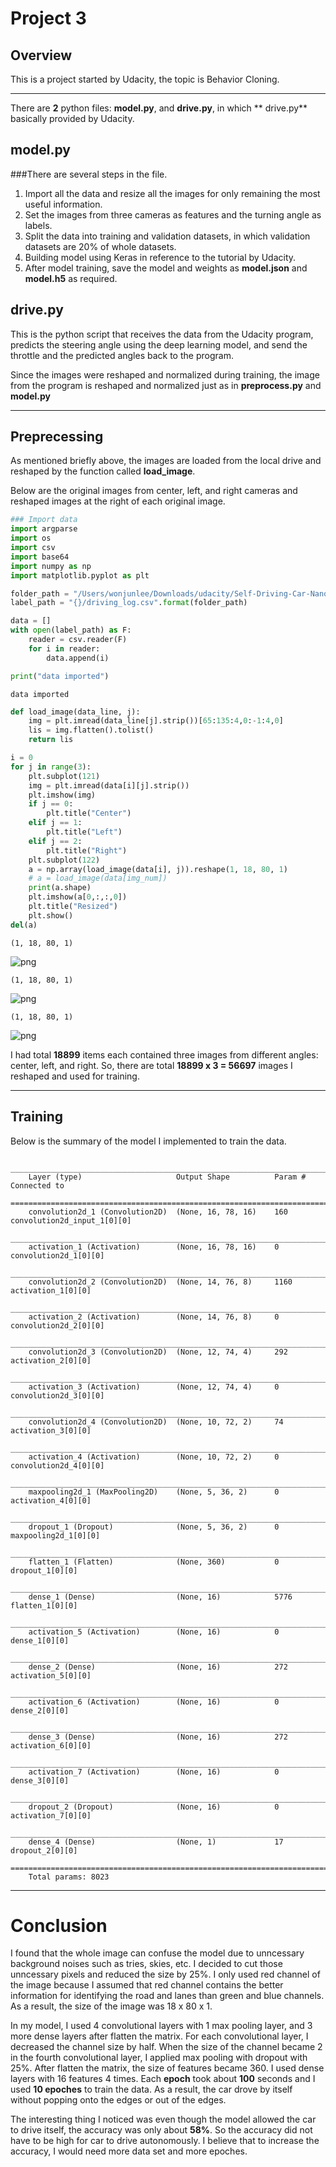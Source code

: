 
# Project 3

## Overview

This is a project started by Udacity, the topic is Behavior Cloning.

---

There are **2** python files: **model.py**, and **drive.py**, in which ** drive.py** basically provided by Udacity.

## model.py
###There are several steps in the file.
1. Import all the data and resize all the images for only remaining the most useful information.
2. Set the images from three cameras as features and the turning angle as labels.
3. Split the data into training and validation datasets, in which validation datasets are 20% of whole datasets.
4. Building model using Keras in reference to the tutorial by Udacity.
5. After model training, save the model and weights as **model.json** and **model.h5** as required.


## drive.py
This is the python script that receives the data from the Udacity program, predicts the steering angle using the deep learning model, and send the throttle and the predicted angles back to the program.

Since the images were reshaped and normalized during training, the image from the program is reshaped and normalized just as in **preprocess.py** and **model.py**

---

## Preprecessing

As mentioned briefly above, the images are loaded from the local drive and reshaped by the function called **load_image**.

Below are the original images from center, left, and right cameras and reshaped images at the right of each original image.


```python
### Import data
import argparse
import os
import csv
import base64
import numpy as np
import matplotlib.pyplot as plt

folder_path = "/Users/wonjunlee/Downloads/udacity/Self-Driving-Car-Nanodegree/CarND-BehavioralCloning-P3"
label_path = "{}/driving_log.csv".format(folder_path)

data = []
with open(label_path) as F:
    reader = csv.reader(F)
    for i in reader:
        data.append(i) 

print("data imported")
```

    data imported



```python
def load_image(data_line, j):
    img = plt.imread(data_line[j].strip())[65:135:4,0:-1:4,0]
    lis = img.flatten().tolist()
    return lis

i = 0
for j in range(3):
    plt.subplot(121)
    img = plt.imread(data[i][j].strip())
    plt.imshow(img)
    if j == 0:
        plt.title("Center")
    elif j == 1:
        plt.title("Left")
    elif j == 2:
        plt.title("Right")
    plt.subplot(122)
    a = np.array(load_image(data[i], j)).reshape(1, 18, 80, 1)
    # a = load_image(data[img_num])
    print(a.shape)
    plt.imshow(a[0,:,:,0])
    plt.title("Resized")
    plt.show()
del(a)
```

    (1, 18, 80, 1)



![png](output_5_1.png)


    (1, 18, 80, 1)



![png](output_5_3.png)


    (1, 18, 80, 1)



![png](output_5_5.png)


I had total **18899** items each contained three images from different angles: center, left, and right. So, there are total **18899 x 3 = 56697** images I reshaped and used for training.

---

## Training

Below is the summary of the model I implemented to train the data.

        ___________________________________________________________________________________________________
        Layer (type)                     Output Shape          Param #     Connected to                     
        ====================================================================================================
        convolution2d_1 (Convolution2D)  (None, 16, 78, 16)    160         convolution2d_input_1[0][0]      
        ____________________________________________________________________________________________________
        activation_1 (Activation)        (None, 16, 78, 16)    0           convolution2d_1[0][0]            
        ____________________________________________________________________________________________________
        convolution2d_2 (Convolution2D)  (None, 14, 76, 8)     1160        activation_1[0][0]               
        ____________________________________________________________________________________________________
        activation_2 (Activation)        (None, 14, 76, 8)     0           convolution2d_2[0][0]            
        ____________________________________________________________________________________________________
        convolution2d_3 (Convolution2D)  (None, 12, 74, 4)     292         activation_2[0][0]               
        ____________________________________________________________________________________________________
        activation_3 (Activation)        (None, 12, 74, 4)     0           convolution2d_3[0][0]            
        ____________________________________________________________________________________________________
        convolution2d_4 (Convolution2D)  (None, 10, 72, 2)     74          activation_3[0][0]               
        ____________________________________________________________________________________________________
        activation_4 (Activation)        (None, 10, 72, 2)     0           convolution2d_4[0][0]            
        ____________________________________________________________________________________________________
        maxpooling2d_1 (MaxPooling2D)    (None, 5, 36, 2)      0           activation_4[0][0]               
        ____________________________________________________________________________________________________
        dropout_1 (Dropout)              (None, 5, 36, 2)      0           maxpooling2d_1[0][0]             
        ____________________________________________________________________________________________________
        flatten_1 (Flatten)              (None, 360)           0           dropout_1[0][0]                  
        ____________________________________________________________________________________________________
        dense_1 (Dense)                  (None, 16)            5776        flatten_1[0][0]                  
        ____________________________________________________________________________________________________
        activation_5 (Activation)        (None, 16)            0           dense_1[0][0]                    
        ____________________________________________________________________________________________________
        dense_2 (Dense)                  (None, 16)            272         activation_5[0][0]               
        ____________________________________________________________________________________________________
        activation_6 (Activation)        (None, 16)            0           dense_2[0][0]                    
        ____________________________________________________________________________________________________
        dense_3 (Dense)                  (None, 16)            272         activation_6[0][0]               
        ____________________________________________________________________________________________________
        activation_7 (Activation)        (None, 16)            0           dense_3[0][0]                    
        ____________________________________________________________________________________________________
        dropout_2 (Dropout)              (None, 16)            0           activation_7[0][0]               
        ____________________________________________________________________________________________________
        dense_4 (Dense)                  (None, 1)             17          dropout_2[0][0]                  
        ====================================================================================================
        Total params: 8023

---
# Conclusion

I found that the whole image can confuse the model due to unncessary background noises such as tries, skies, etc. I decided to cut those unncessary pixels and reduced the size by 25%. I only used red channel of the image because I assumed that red channel contains the better information for identifying the road and lanes than green and blue channels. As a result, the size of the image was 18 x 80 x 1. 

In my model, I used 4 convolutional layers with 1 max pooling layer, and 3 more dense layers after flatten the matrix. For each convolutional layer, I decreased the channel size by half. When the size of the channel became 2 in the fourth convolutional layer, I applied max pooling with dropout with 25%. After flatten the matrix, the size of features became 360. I used dense layers with 16 features 4 times. Each **epoch** took about **100** seconds and I used **10 epoches** to train the data. As a result, the car drove by itself without popping onto the edges or out of the edges.

The interesting thing I noticed was even though the model allowed the car to drive itself, the accuracy was only about **58%**. So the accuracy did not have to be high for car to drive autonomously. I believe that to increase the accuracy, I would need more data set and more epoches.


```python

```

